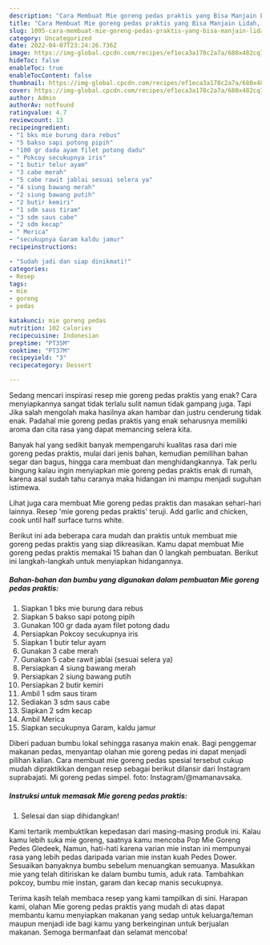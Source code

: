 ```yaml
---
description: "Cara Membuat Mie goreng pedas praktis yang Bisa Manjain Lidah, Buat Buka Puasa Bikin Ngiler"
title: "Cara Membuat Mie goreng pedas praktis yang Bisa Manjain Lidah, Buat Buka Puasa Bikin Ngiler"
slug: 1095-cara-membuat-mie-goreng-pedas-praktis-yang-bisa-manjain-lidah-buat-buka-puasa-bikin-ngiler
category: Uncategorized
date: 2022-04-07T23:24:26.736Z
image: https://img-global.cpcdn.com/recipes/ef1eca3a178c2a7a/680x482cq70/mie-goreng-pedas-praktis-foto-resep-utama.jpg
hideToc: false
enableToc: true
enableTocContent: false
thumbnail: https://img-global.cpcdn.com/recipes/ef1eca3a178c2a7a/680x482cq70/mie-goreng-pedas-praktis-foto-resep-utama.jpg
cover: https://img-global.cpcdn.com/recipes/ef1eca3a178c2a7a/680x482cq70/mie-goreng-pedas-praktis-foto-resep-utama.jpg
author: Admin
authorAv: notfound
ratingvalue: 4.7
reviewcount: 13
recipeingredient:
- "1 bks mie burung dara rebus"
- "5 bakso sapi potong pipih"
- "100 gr dada ayam filet potong dadu"
- " Pokcoy secukupnya iris"
- "1 butir telur ayam"
- "3 cabe merah"
- "5 cabe rawit jablai sesuai selera ya"
- "4 siung bawang merah"
- "2 siung bawang putih"
- "2 butir kemiri"
- "1 sdm saus tiram"
- "3 sdm saus cabe"
- "2 sdm kecap"
- " Merica"
- "secukupnya Garam kaldu jamur"
recipeinstructions:

- "Sudah jadi dan siap dinikmati!"
categories:
- Resep
tags:
- mie
- goreng
- pedas

katakunci: mie goreng pedas 
nutrition: 102 calories
recipecuisine: Indonesian
preptime: "PT35M"
cooktime: "PT37M"
recipeyield: "3"
recipecategory: Dessert

---
```



Sedang mencari inspirasi resep mie goreng pedas praktis yang enak? Cara menyiapkannya sangat tidak terlalu sulit namun tidak gampang juga. Tapi Jika salah mengolah maka hasilnya akan hambar dan justru cenderung tidak enak. Padahal mie goreng pedas praktis yang enak seharusnya memiliki aroma dan cita rasa yang dapat memancing selera kita.


Banyak hal yang sedikit banyak mempengaruhi kualitas rasa dari mie goreng pedas praktis, mulai dari jenis bahan, kemudian pemilihan bahan segar dan bagus, hingga cara membuat dan menghidangkannya. Tak perlu bingung kalau ingin menyiapkan mie goreng pedas praktis enak di rumah, karena asal sudah tahu caranya maka hidangan ini mampu menjadi suguhan istimewa.

Lihat juga cara membuat Mie goreng pedas praktis dan masakan sehari-hari lainnya. Resep &#39;mie goreng pedas praktis&#39; teruji. Add garlic and chicken, cook until half surface turns white.


Berikut ini ada beberapa cara mudah dan praktis untuk membuat mie goreng pedas praktis yang siap dikreasikan. Kamu dapat membuat Mie goreng pedas praktis memakai 15 bahan dan 0 langkah pembuatan. Berikut ini langkah-langkah untuk menyiapkan hidangannya.

<!--inarticleads1-->

##### Bahan-bahan dan bumbu yang digunakan dalam pembuatan Mie goreng pedas praktis:

1. Siapkan 1 bks mie burung dara rebus
1. Siapkan 5 bakso sapi potong pipih
1. Gunakan 100 gr dada ayam filet potong dadu
1. Persiapkan  Pokcoy secukupnya iris
1. Siapkan 1 butir telur ayam
1. Gunakan 3 cabe merah
1. Gunakan 5 cabe rawit jablai (sesuai selera ya)
1. Persiapkan 4 siung bawang merah
1. Persiapkan 2 siung bawang putih
1. Persiapkan 2 butir kemiri
1. Ambil 1 sdm saus tiram
1. Sediakan 3 sdm saus cabe
1. Siapkan 2 sdm kecap
1. Ambil  Merica
1. Siapkan secukupnya Garam, kaldu jamur


Diberi paduan bumbu lokal sehingga rasanya makin enak. Bagi penggemar makanan pedas, menyantap olahan mie goreng pedas ini dapat menjadi pilihan kalian. Cara membuat mie goreng pedas spesial tersebut cukup mudah dipraktikkan dengan resep sebagai berikut dilansir dari Instagram suprabajati. Mi goreng pedas simpel. foto: Instagram/@mamanavsaka. 

<!--inarticleads2-->

##### Instruksi untuk memasak Mie goreng pedas praktis:


1. Selesai dan siap dihidangkan!

Kami tertarik membuktikan kepedasan dari masing-masing produk ini. Kalau kamu lebih suka mie goreng, saatnya kamu mencoba Pop Mie Goreng Pedes Gledeek, Namun, hati-hati karena varian mie instan ini mempunyai rasa yang lebih pedas daripada varian mie instan kuah Pedes Dower. Sesuaikan banyaknya bumbu sebelum menuangkan semuanya. Masukkan mie yang telah ditiriskan ke dalam bumbu tumis, aduk rata. Tambahkan pokcoy, bumbu mie instan, garam dan kecap manis secukupnya. 

Terima kasih telah membaca resep yang kami tampilkan di sini. Harapan kami, olahan Mie goreng pedas praktis yang mudah di atas dapat membantu kamu menyiapkan makanan yang sedap untuk keluarga/teman maupun menjadi ide bagi kamu yang berkeinginan untuk berjualan makanan. Semoga bermanfaat dan selamat mencoba!
